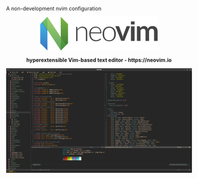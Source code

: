 A non-development nvim configuration

<p align="center"><img src="images/nvim-logo.png" /></p>
<p align="center"><b>hyperextensible Vim-based text editor - https://neovim.io</b></p>
<p align="center"><img src="images/nvim-screenshot.png" /></p>


